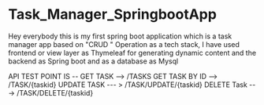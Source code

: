 # Task_Manager_SpringbootApp
Hey everybody this is my first spring boot application which is a task manager app based on "CRUD " Operation
as a tech stack, I have used frontend or view layer as Thymeleaf for generating dynamic content and the backend as Spring boot 
and as a database as Mysql  

API TEST POINT IS --
GET TASK -->  /TASKS
GET TASK BY ID --> /TASK/{taskid} 
UPDATE TASK --- > /TASK/UPDATE/{taskid}
DELETE Task --->  /TASK/DELETE/{taskid}
